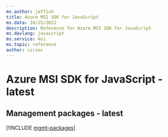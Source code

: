 ```yaml
---
ms.author: jeffish
title: Azure MSI SDK for JavaScript
ms.data: 10/25/2022
description: Reference for Azure MSI SDK for JavaScript
ms.devlang: javascript
ms.service: msi
ms.topic: reference
author: xirzec
---
```

# Azure MSI SDK for JavaScript - latest

## Management packages - latest
[!INCLUDE [mgmt-packages](msi-mgmt-index.md)]